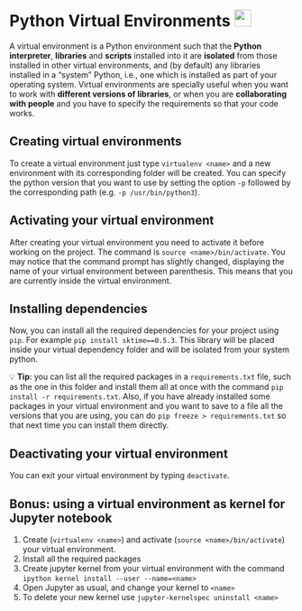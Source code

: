 # Python Virtual Environments <img src="https://upload.wikimedia.org/wikipedia/commons/thumb/c/c3/Python-logo-notext.svg/1200px-Python-logo-notext.svg.png" width="30">
A virtual environment is a Python environment such that the **Python interpreter**, **libraries** and **scripts** installed into it are **isolated** from those installed in other virtual environments, and (by default) any libraries installed in a “system” Python, i.e., one which is installed as part of your operating system.
Virtual environments are specially useful when you want to work with **different versions of libraries**, or when you are **collaborating with people** and you have to specify the requirements so that your code works.

## Creating virtual environments
To create a virtual environment just type ```virtualenv <name>``` and a new environment with its corresponding folder will be created. You can specify the python version that you want to use by setting the option ```-p``` followed by the corresponding path (e.g. ```-p /usr/bin/python3```). 

## Activating your virtual environment
After creating your virtual environment you need to activate it before working on the project. The command is ```source <name>/bin/activate```. You may notice that the  command prompt has slightly changed, displaying the name of your virtual environment between parenthesis. This means that you are currently inside the virtual environment.

## Installing dependencies
Now, you can install all the required dependencies for your project using ```pip```. For example ```pip install sktime==0.5.3```. This library will be placed inside your virtual dependency folder <name> and will be isolated from your system python.
  
:bulb: **Tip**: you can list all the required packages in a ```requirements.txt``` file, such as the one in this folder and install them all at once with the command ```pip install -r requirements.txt```. Also, if you have already installed some packages in your virtual environment and you want to save to a file all the versions that you are using, you can do ```pip freeze > requirements.txt``` so that next time you can install them directly.
  
## Deactivating your virtual environment
  You can exit your virtual environment by typing ```deactivate```.

  
## Bonus: using a virtual environment as kernel for Jupyter notebook
  1. Create (```virtualenv <name>```) and activate (```source <name>/bin/activate```) your virtual environment. 
  2. Install all the required packages
  3. Create jupyter kernel from your virtual environment with the command ```ipython kernel install --user --name=<name>```
  4. Open Jupyter as usual, and change your kernel to ```<name>```
  5. To delete your new kernel use ```jupyter-kernelspec uninstall <name>```
